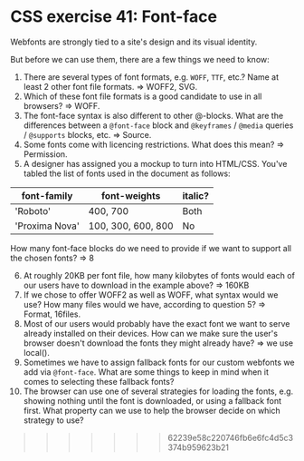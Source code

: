 # CSS exercise 41: Font-face

Webfonts are strongly tied to a site's design and its visual identity.

But before we can use them, there are a few things we need to know:

1. There are several types of font formats, e.g. `WOFF`, `TTF`, etc.? Name at least 2 other font file formats.
=> WOFF2, SVG.
2. Which of these font file formats is a good candidate to use in all browsers?
=> WOFF.
3. The font-face syntax is also different to other @-blocks. What are the differences between a `@font-face` block and `@keyframes` / `@media` queries / `@supports` blocks, etc.
=> Source.
4. Some fonts come with licencing restrictions. What does this mean?
=> Permission.
5. A designer has assigned you a mockup to turn into HTML/CSS. You've tabled the list of fonts used in the document as follows:

font-family | font-weights | italic?
--- | --- | ---
'Roboto' | 400, 700 | Both
'Proxima Nova' | 100, 300, 600, 800 | No

How many font-face blocks do we need to provide if we want to support all the chosen fonts?
=> 8

6. At roughly 20KB per font file, how many kilobytes of fonts would each of our users have to download in the example above?
=> 160KB
7. If we chose to offer WOFF2 as well as WOFF, what syntax would we use? How many files would we have, according to question 5?
=> Format, 16files.
8. Most of our users would probably have the exact font we want to serve already installed on their devices. How can we make sure the user's browser doesn't download the fonts they might already have?
=> we use local().
9. Sometimes we have to assign fallback fonts for our custom webfonts we add via `@font-face`. What are some things to keep in mind when it comes to selecting these fallback fonts?
10. The browser can use one of several strategies for loading the fonts, e.g. showing nothing until the font is downloaded, or using a fallback font first. What property can we use to help the browser decide on which strategy to use?
>>>>>>> 62239e58c220746fb6e6fc4d5c3374b959623b21
